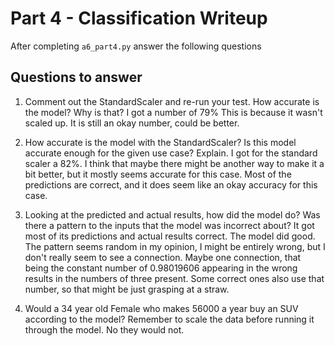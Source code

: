 # Part 4 - Classification Writeup

After completing `a6_part4.py` answer the following questions

## Questions to answer

1. Comment out the StandardScaler and re-run your test. How accurate is the model? Why is that? I got a number of 79% This is because it wasn't scaled up. It is still an okay number, could be better.

2. How accurate is the model with the StandardScaler? Is this model accurate enough for the given use case? Explain.
    I got for the standard scaler a 82%. I think that maybe there might be another way to make it a bit better, but it mostly seems accurate for this case. Most of the predictions are correct, and it does seem like an okay accuracy for this case.
3. Looking at the predicted and actual results, how did the model do? Was there a pattern to the inputs that the model was incorrect about?
    It got most of its predictions and actual results correct. The model did good. The pattern seems random in my opinion, I might be entirely wrong, but I don't really seem to see a connection. Maybe one connection, that being the constant number of 0.98019606 appearing in the wrong results in the numbers of three present. Some correct ones also use that number, so that might be just grasping at a straw. 
4. Would a 34 year old Female who makes 56000 a year buy an SUV according to the model? Remember to scale the data before running it through the model.
    No they would not.
    

